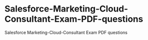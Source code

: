 # Salesforce-Marketing-Cloud-Consultant-Exam-PDF-questions
Salesforce Marketing-Cloud-Consultant Exam PDF questions
